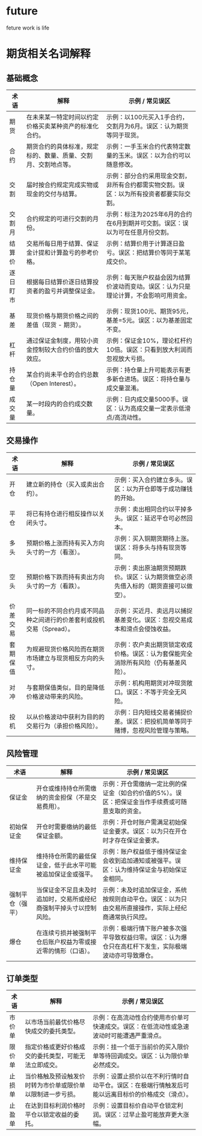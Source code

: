 # future
feture work is life

# 期货相关名词解释




[//]: # (按类别拆分的期货术语表，增加“示例/常见误区”列)

## 基础概念

| 术语 | 解释 | 示例 / 常见误区 |
| ---- | ---- | ---- |
| 期货 | 在未来某一特定时间以约定价格买卖某种资产的标准化合约。 | 示例：以100元买入1手合约，交割月为6月。误区：认为期货等同于现货。 |
| 合约 | 期货合约的具体标准，规定标的、数量、质量、交割月、交割地点等。 | 示例：一手玉米合约代表特定数量的玉米。误区：以为合约可以随意修改。 |
| 交割 | 届时按合约规定完成实物或现金的交付与结算。 | 示例：部分合约采用现金交割，非所有合约都需实物交割。误区：以为所有投资者都要实际交割。 |
| 交割月 | 合约规定的可进行交割的月份。 | 示例：标注为2025年6月的合约在6月到期并可交割。误区：误以为可在任意月份交割。 |
| 结算价 | 交易所每日用于结算、保证金计提和计算盈亏的参考价格。 | 示例：结算价用于计算逐日盈亏。误区：把结算价等同于某笔成交价。 |
| 逐日盯市 | 根据每日结算价逐日结算投资者的盈亏并调整保证金。 | 示例：每天账户权益会因为结算价波动而变动。误区：认为只是理论计算，不会影响可用资金。 |
| 基差 | 现货价格与期货价格之间的差值（现货 - 期货）。 | 示例：现货100元、期货95元，基差=5元。误区：以为基差固定不变。 |
| 杠杆 | 通过保证金制度，用较小资金控制较大合约价值的放大效应。 | 示例：保证金10%，理论杠杆约10倍。误区：只看到放大利润而忽视放大亏损。 |
| 持仓量 | 某合约尚未平仓的合约总数（Open Interest）。 | 示例：持仓量上升可能表示有更多新仓进场。误区：将持仓量与成交量混淆。 |
| 成交量 | 某一时段内的合约成交数量。 | 示例：日内成交量5000手。误区：认为高成交量一定表示低滑点/高流动性。 |

## 交易操作

| 术语 | 解释 | 示例 / 常见误区 |
| ---- | ---- | ---- |
| 开仓 | 建立新的持仓（买入或卖出合约）。 | 示例：买入合约建立多头。误区：以为开仓即等于成功赚钱的开始。 |
| 平仓 | 将已有持仓进行相反操作以关闭头寸。 | 示例：卖出相同合约以平掉多头。误区：延迟平仓可必然回本。 |
| 多头 | 预期价格上涨而持有买入方向头寸的一方（看涨）。 | 示例：买入铜期货期待上涨。误区：将多头与持有现货等同。 |
| 空头 | 预期价格下跌而持有卖出方向头寸的一方（看跌）。 | 示例：卖出原油期货预期跌价。误区：认为期货做空必须先借入标的（期货直接可以做空）。 |
| 价差交易 | 同一标的不同合约月或不同品种之间进行的价差套利或投机交易（Spread）。 | 示例：买近月、卖远月以捕捉基差变化。误区：忽视交易成本和滑点会侵蚀收益。 |
| 套期保值 | 为规避现货价格风险而在期货市场建立与现货相反方向的头寸。 | 示例：农户卖出期货锁定收成价格。误区：认为套保能完全消除所有风险（仍有基差风险）。 |
| 对冲 | 与套期保值类似，目的是降低价格波动带来的风险。 | 示例：机构用期货对冲现货敞口。误区：不等于完全无风险。 |
| 投机 | 以从价格波动中获利为目的的交易行为（承担价格风险）。 | 示例：日内短线交易者捕捉价差。误区：把投机简单等同于赌博，忽视风险管理与策略。 |

## 风险管理

| 术语 | 解释 | 示例 / 常见误区 |
| ---- | ---- | ---- |
| 保证金 | 开仓或维持持仓所需缴纳的资金担保（不是交易费用）。 | 示例：开仓需缴纳一定比例的保证金（如合约价值的5%）。误区：把保证金当作手续费或可随意支取的资金。 |
| 初始保证金 | 开仓时需要缴纳的最低保证金额。 | 示例：开仓时账户需满足初始保证金要求。误区：以为只在开仓时才存在保证金要求。 |
| 维持保证金 | 维持持仓所需的最低保证金，低于此水平可能被追加保证金或强平。 | 示例：账户权益低于维持保证金会收到追加通知或被强平。误区：认为维持保证金与初始保证金相同。 |
| 强制平仓（强平） | 当保证金不足且未及时追加时，交易所或经纪商强制平掉头寸以控制风险。 | 示例：未及时追加保证金，系统按规则自动平仓。误区：以为只由交易所直接操作，实际上经纪商通常执行风控。 |
| 爆仓 | 在连续亏损并被强制平仓后账户权益为零或接近零的情形（口语）。 | 示例：极端行情下账户被多次强平导致权益归零。误区：认为爆仓只在高杠杆下发生，实际极端波动亦可导致爆仓。 |

## 订单类型

| 术语 | 解释 | 示例 / 常见误区 |
| ---- | ---- | ---- |
| 市价单 | 以市场当前最优价格尽快成交的委托类型。 | 示例：在高流动性合约使用市价单可快速成交。误区：在低流动性或急速波动时可能遭遇严重滑点。 |
| 限价单 | 指定价格或更好价格成交的委托类型，可能无法立即成交。 | 示例：挂一个低于当前价的买入限价单等待回调成交。误区：认为限价单必然成交。 |
| 止损单 | 当价格触及预设触发价时转为市价单或限价单以限制进一步亏损。 | 示例：设置止损价以在不利行情时自动平仓。误区：在极端行情触发后可能以远离目标价的价格成交（滑点）。 |
| 止盈单 | 在达到目标利润价格时平仓以锁定收益的委托。 | 示例：设置目标价自动平仓锁定利润。误区：过早止盈可能放弃更大涨幅。 |



